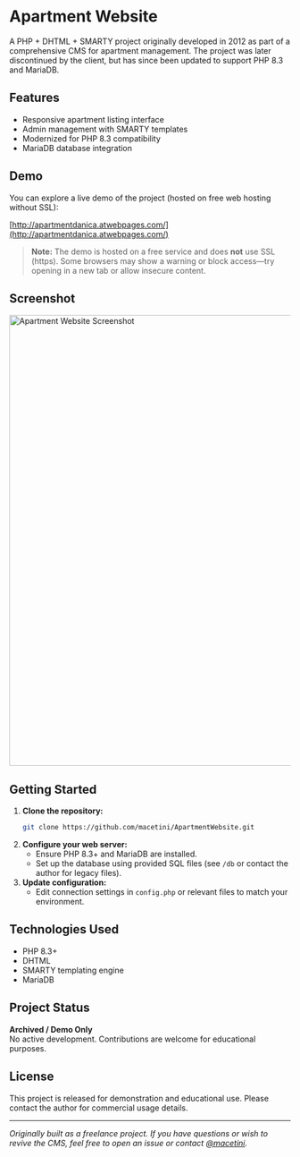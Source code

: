 # Apartment Website

A PHP + DHTML + SMARTY project originally developed in 2012 as part of a comprehensive CMS for apartment management. The project was later discontinued by the client, but has since been updated to support PHP 8.3 and MariaDB.

## Features

- Responsive apartment listing interface
- Admin management with SMARTY templates
- Modernized for PHP 8.3 compatibility
- MariaDB database integration

## Demo

You can explore a live demo of the project (hosted on free web hosting without SSL):

[http://apartmentdanica.atwebpages.com/](http://apartmentdanica.atwebpages.com/)

> **Note:** The demo is hosted on a free service and does **not** use SSL (https).
> Some browsers may show a warning or block access—try opening in a new tab or allow insecure content.

## Screenshot

<img width="1214" height="806" alt="Apartment Website Screenshot" src="https://github.com/user-attachments/assets/abece81e-dc34-4eb0-a96a-6a3cec08b89e" />

## Getting Started

1. **Clone the repository:**
   ```bash
   git clone https://github.com/macetini/ApartmentWebsite.git
   ```
2. **Configure your web server:**
   - Ensure PHP 8.3+ and MariaDB are installed.
   - Set up the database using provided SQL files (see `/db` or contact the author for legacy files).
3. **Update configuration:**
   - Edit connection settings in `config.php` or relevant files to match your environment.

## Technologies Used

- PHP 8.3+
- DHTML
- SMARTY templating engine
- MariaDB

## Project Status

**Archived / Demo Only**  
No active development. Contributions are welcome for educational purposes.

## License

This project is released for demonstration and educational use. Please contact the author for commercial usage details.

---

*Originally built as a freelance project. If you have questions or wish to revive the CMS, feel free to open an issue or contact [@macetini](https://github.com/macetini).*
